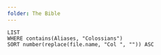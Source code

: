 ```yaml
---
folder: The Bible
---
```


```dataview
LIST 
WHERE contains(Aliases, "Colossians")
SORT number(replace(file.name, "Col ", "")) ASC
```
 
